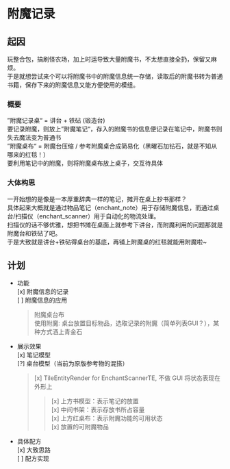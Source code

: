 # 附魔记录
## 起因
玩整合包，搞刷怪农场，加上时运导致大量附魔书，不太想直接全扔，保留又麻烦。  
于是就想尝试来个可以将附魔书中的附魔信息统一存储，读取后的附魔书转为普通书籍，保存下来的附魔信息又能方便使用的模组。  

### 概要
”附魔记录桌“ = 讲台 + 铁砧 (锻造台)  
要记录附魔，则放上”附魔笔记“，存入的附魔书的信息便记录在笔记中，附魔书则失去魔法变为普通书  
”附魔桌布“ = 附魔台压缩 / 参考附魔桌合成简易化（黑曜石加钻石，就是不知从哪来的红毯！）  
要利用笔记中的附魔，则将附魔桌布放上桌子，交互待具体

### 大体构思
一开始想的是像是一本厚重辞典一样的笔记，摊开在桌上抄书那样？  
具体起来大概就是通过物品笔记（enchant_note）用于存储附魔信息，而通过桌台/扫描仪（enchant_scanner）用于自动化的物流处理。  
扫描仪的话不够优雅，想把书摊在桌面上就参考下讲台，而附魔利用的问题那就是附魔台和铁砧了吧。  
于是大致就是讲台+铁砧得桌台的基底，再铺上附魔桌的红毯就能用附魔啦~  

## 计划
- 功能  
[x] 附魔信息的记录  
[ ] 附魔信息的应用
    > 附魔桌台布  
      使用附魔: 桌台放置目标物品，选取记录的附魔（简单列表GUI？），某种方式洒上青金石
- 展示效果  
[x] 笔记模型  
[?] 桌台模型（当前为原版参考物的混搭）  
    > [x] TileEntityRender for EnchantScannerTE, 不做 GUI 将状态表现在外形上  
    > > [x] 上方书模型：表示笔记的放置  
        [x] 中间书架：表示存放书所占容量  
        [x] 上方红桌布：表示附魔功能的可用状态  
        [x] 放置的可附魔物品
- 具体配方  
[x] 大致思路  
[ ] 配方实现